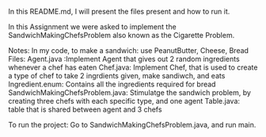 In this README.md, I will present the files present and how to run it. 

In this Assignment we were asked to implement the SandwichMakingChefsProblem also known as the Cigarette Problem.

Notes: In my code, to make a sandwich: use PeanutButter, Cheese, Bread
Files: 
Agent.java :Implement Agent that gives out 2 random ingredients whenever a chef has eaten
Chef.java: Implement Chef, that is used to create a type of chef to take 2 ingrdients given, make sandiwch, and eats
Ingredient.enum: Contains all the ingredients required for bread
SandwichMakingChefsProblem.java: Stimulatge the sandwich problem, by creating three chefs with each specific type, and one agent
Table.java: table that is shared between agent and 3 chefs

To run the project: 
Go to SandwichMakingChefsProblem.java, and run main.